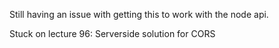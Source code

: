 Still having an issue with getting this to work with the node api. 

Stuck on lecture 96: Serverside solution for CORS
